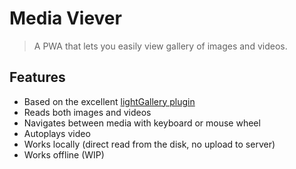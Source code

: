 # Media Viever

> A PWA that lets you easily view gallery of images and videos.

## Features

- Based on the excellent [lightGallery plugin](https://www.lightgalleryjs.com/)
- Reads both images and videos
- Navigates between media with keyboard or mouse wheel
- Autoplays video
- Works locally (direct read from the disk, no upload to server)
- Works offline (WIP)
